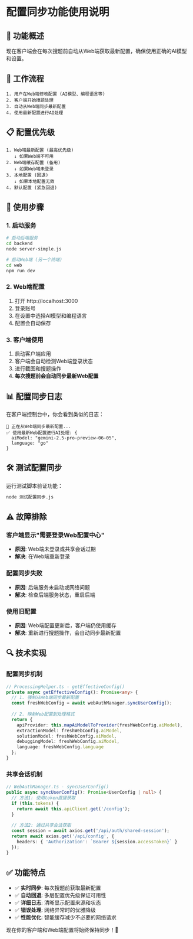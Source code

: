 # 配置同步功能使用说明

## 🎯 功能概述

现在客户端会在每次搜题前自动从Web端获取最新配置，确保使用正确的AI模型和设置。

## 🔄 工作流程

```
1. 用户在Web端修改配置 (AI模型、编程语言等)
2. 客户端开始搜题处理
3. 自动从Web端同步最新配置
4. 使用最新配置进行AI处理
```

## 📋 配置优先级

```
1. Web端最新配置 (最高优先级)
   ↓ 如果Web端不可用
2. Web端缓存配置 (备用)
   ↓ 如果Web端未登录
3. 本地配置 (回退)
   ↓ 如果本地配置无效
4. 默认配置 (紧急回退)
```

## 🚀 使用步骤

### 1. 启动服务
```bash
# 启动后端服务
cd backend
node server-simple.js

# 启动Web端 (另一个终端)
cd web
npm run dev
```

### 2. Web端配置
1. 打开 http://localhost:3000
2. 登录账号
3. 在设置中选择AI模型和编程语言
4. 配置会自动保存

### 3. 客户端使用
1. 启动客户端应用
2. 客户端会自动检测Web端登录状态
3. 进行截图和搜题操作
4. **每次搜题前会自动同步最新Web配置**

## 📊 配置同步日志

在客户端控制台中，你会看到类似的日志：

```
🔄 正在从Web端同步最新配置...
✅ 使用最新Web配置进行AI处理: {
  aiModel: "gemini-2.5-pro-preview-06-05",
  language: "go"
}
```

## 🛠️ 测试配置同步

运行测试脚本验证功能：

```bash
node 测试配置同步.js
```

## ⚠️ 故障排除

### 客户端显示"需要登录Web配置中心"
- **原因**: Web端未登录或共享会话过期
- **解决**: 在Web端重新登录

### 配置同步失败
- **原因**: 后端服务未启动或网络问题
- **解决**: 检查后端服务状态，重启后端

### 使用旧配置
- **原因**: Web端配置更新后，客户端仍使用缓存
- **解决**: 重新进行搜题操作，会自动同步最新配置

## 🔍 技术实现

### 配置同步机制
```typescript
// ProcessingHelper.ts - getEffectiveConfig()
private async getEffectiveConfig(): Promise<any> {
  // 1. 强制从Web端同步最新配置
  const freshWebConfig = await webAuthManager.syncUserConfig();
  
  // 2. 映射Web配置到处理格式
  return {
    apiProvider: this.mapAiModelToProvider(freshWebConfig.aiModel),
    extractionModel: freshWebConfig.aiModel,
    solutionModel: freshWebConfig.aiModel,
    debuggingModel: freshWebConfig.aiModel,
    language: freshWebConfig.language
  };
}
```

### 共享会话机制
```typescript
// WebAuthManager.ts - syncUserConfig()
public async syncUserConfig(): Promise<UserConfig | null> {
  // 方法1: 使用token直接获取
  if (this.tokens) {
    return await this.apiClient.get('/config');
  }
  
  // 方法2: 通过共享会话获取
  const session = await axios.get('/api/auth/shared-session');
  return await axios.get('/api/config', {
    headers: { 'Authorization': `Bearer ${session.accessToken}` }
  });
}
```

## ✅ 功能特点

- ✅ **实时同步**: 每次搜题前获取最新配置
- ✅ **自动回退**: 多层配置优先级保证可用性
- ✅ **详细日志**: 清晰显示配置来源和状态
- ✅ **错误处理**: 网络异常时的优雅降级
- ✅ **性能优化**: 智能缓存减少不必要的网络请求

现在你的客户端和Web端配置将始终保持同步！🎉 